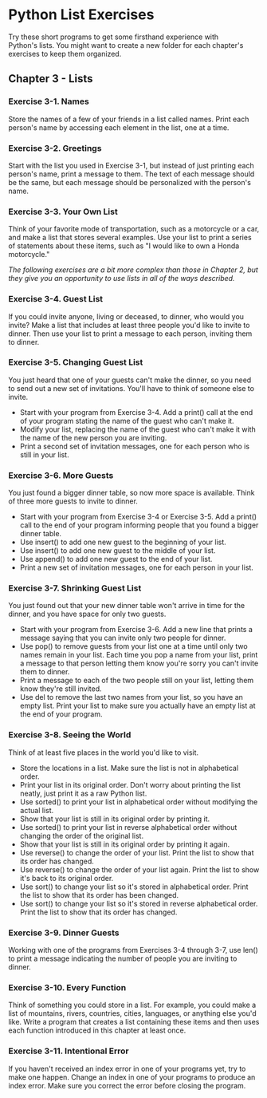 # Python List Exercises

Try these short programs to get some firsthand experience with<br/>
Python's lists. You might want to create a new folder for each 
chapter's exercises to keep them organized.

## Chapter 3 - Lists

### Exercise 3-1. Names
Store the names of a few of your friends in a list called names. 
Print each person's name by accessing each element in the list, one 
at a time.

### Exercise 3-2. Greetings
Start with the list you used in Exercise 3-1, but instead of just 
printing each person's name, print a message to them. The text of 
each message should be the same, but each message should be 
personalized with the person's name.

### Exercise 3-3. Your Own List
Think of your favorite mode of transportation, such as a motorcycle 
or a car, and make a list that stores several examples. Use your 
list to print a series of statements about these items, such as 
"I would like to own a Honda motorcycle."

*The following exercises are a bit more complex than those in 
Chapter 2, but they give you an opportunity to use lists in all 
of the ways described.*

### Exercise 3-4. Guest List
If you could invite anyone, living or deceased, to dinner, who 
would you invite? Make a list that includes at least three people 
you'd like to invite to dinner. Then use your list to print a 
message to each person, inviting them to dinner.

### Exercise 3-5. Changing Guest List
You just heard that one of your guests can't make the dinner, so 
you need to send out a new set of invitations. You'll have to 
think of someone else to invite.

- Start with your program from Exercise 3-4. Add a print() call at 
  the end of your program stating the name of the guest who can't 
  make it.
- Modify your list, replacing the name of the guest who can't make 
  it with the name of the new person you are inviting.
- Print a second set of invitation messages, one for each person who 
  is still in your list.

### Exercise 3-6. More Guests
You just found a bigger dinner table, so now more space is available. 
Think of three more guests to invite to dinner.

- Start with your program from Exercise 3-4 or Exercise 3-5. Add a 
  print() call to the end of your program informing people that you 
  found a bigger dinner table.
- Use insert() to add one new guest to the beginning of your list.
- Use insert() to add one new guest to the middle of your list.
- Use append() to add one new guest to the end of your list.
- Print a new set of invitation messages, one for each person in 
  your list.

### Exercise 3-7. Shrinking Guest List
You just found out that your new dinner table won't arrive in time 
for the dinner, and you have space for only two guests.

- Start with your program from Exercise 3-6. Add a new line that 
  prints a message saying that you can invite only two people for 
  dinner.
- Use pop() to remove guests from your list one at a time until only 
  two names remain in your list. Each time you pop a name from your 
  list, print a message to that person letting them know you're sorry 
  you can't invite them to dinner.
- Print a message to each of the two people still on your list, 
  letting them know they're still invited.
- Use del to remove the last two names from your list, so you have 
  an empty list. Print your list to make sure you actually have an 
  empty list at the end of your program.

### Exercise 3-8. Seeing the World
Think of at least five places in the world you'd like to visit.

- Store the locations in a list. Make sure the list is not in 
  alphabetical order.
- Print your list in its original order. Don't worry about printing 
  the list neatly, just print it as a raw Python list.
- Use sorted() to print your list in alphabetical order without 
  modifying the actual list.
- Show that your list is still in its original order by printing it.
- Use sorted() to print your list in reverse alphabetical order 
  without changing the order of the original list.
- Show that your list is still in its original order by printing it 
  again.
- Use reverse() to change the order of your list. Print the list to 
  show that its order has changed.
- Use reverse() to change the order of your list again. Print the 
  list to show it's back to its original order.
- Use sort() to change your list so it's stored in alphabetical 
  order. Print the list to show that its order has been changed.
- Use sort() to change your list so it's stored in reverse 
  alphabetical order. Print the list to show that its order has 
  changed.

### Exercise 3-9. Dinner Guests
Working with one of the programs from Exercises 3-4 through 3-7, 
use len() to print a message indicating the number of people you 
are inviting to dinner.

### Exercise 3-10. Every Function
Think of something you could store in a list. For example, you 
could make a list of mountains, rivers, countries, cities, 
languages, or anything else you'd like. Write a program that 
creates a list containing these items and then uses each function 
introduced in this chapter at least once.

### Exercise 3-11. Intentional Error
If you haven't received an index error in one of your programs yet, 
try to make one happen. Change an index in one of your programs to 
produce an index error. Make sure you correct the error before 
closing the program.
